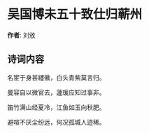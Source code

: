 # 吴国博未五十致仕归蕲州

**作者**: 刘攽

## 诗词内容

名宦于身甚纆徽，白头青紫莫言归。

曼容自以微官去，蘧瑗应知过事非。

笛竹满山经夏冷，江鱼如玉向秋肥。

避喧不厌尘纷远，何况孤城人迹稀。

